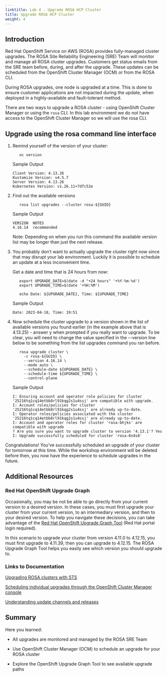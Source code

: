 ```yaml
---
linktitle: Lab 4 - Upgrade ROSA HCP Cluster 
title: Upgrade ROSA HCP Cluster
weight: 4
---
```


## Introduction
Red Hat OpenShift Service on AWS (ROSA) provides fully-managed cluster upgrades. The ROSA Site Reliability Engineering (SRE) Team will monitor and manage all ROSA cluster upgrades. Customers get status emails from the SRE team before, during, and after the upgrade. These updates can be scheduled from the OpenShift Cluster Manager (OCM) or from the ROSA CLI.

During ROSA upgrades, one node is upgraded at a time. This is done to ensure customer applications are not impacted during the update, when deployed in a highly-available and fault-tolerant method.

There are two ways to upgrade a ROSA cluster - using OpenShift Cluster Manager or using the `rosa` CLI. In this lab environment we do not have access to the OpenShift Cluster Manager so we will use the rosa CLI.

## Upgrade using the rosa command line interface 

1. Remind yourself of the version of your cluster:

          oc version

   Sample Output
   ```tpl
   Client Version: 4.13.26
   Kustomize Version: v4.5.7
   Server Version: 4.13.26
   Kubernetes Version: v1.26.11+7dfc52e
   ```
2. Find out the available versions

          rosa list upgrades --cluster rosa-${GUID}

 
   Sample Output
   ```tpl
   VERSION  NOTES
   4.16.14  recommended
   ```


    Note: Depending on when you run this command the available version list may be longer than just the next release.


3. You probably don’t want to actually upgrade the cluster right now since that may disrupt your lab environment. Luckily it is possible to schedule an update at a less inconvenient time.

   Get a date and time that is 24 hours from now:

          export UPGRADE_DATE=$(date -d "+24 hours" '+%Y-%m-%d')
          export UPGRADE_TIME=$(date '+%H:%M')

          echo Date: ${UPGRADE_DATE}, Time: ${UPGRADE_TIME}

   Sample Output
   ```tpl
   Date: 2023-04-18, Time: 19:51
   ```

4. Now schedule the cluster upgrade to a version shown in the list of available versions you found earlier (in the example above that is 4.13.25) - answer y when prompted if you really want to upgrade. To be clear, you will need to change the value specified in the --version line below to be something from the list upgrades command you ran before.

          rosa upgrade cluster \
            -c rosa-${GUID} \
            --version 4.16.14 \
            --mode auto \
            --schedule-date ${UPGRADE_DATE} \
            --schedule-time ${UPGRADE_TIME} \
            --control-plane 

   Sample Output
   ```tpl
   I: Ensuring account and operator role policies for cluster '25216tq1cq14etbb8rl91kqg2s1u4ssj' are compatible with upgrade.
   I: Account roles/policies for cluster '25216tq1cq14etbb8rl91kqg2s1u4ssj' are already up-to-date.
   I: Operator roles/policies associated with the cluster '25216tq1cq14etbb8rl91kqg2s1u4ssj' are already up-to-date.
   I: Account and operator roles for cluster 'rosa-bhjks' are compatible with upgrade
   ? Are you sure you want to upgrade cluster to version '4.13.1'? Yes
   I: Upgrade successfully scheduled for cluster 'rosa-6n4s8'
   ```

Congratulations! You’ve successfully scheduled an upgrade of your cluster for tomorrow at this time. While the workshop environment will be deleted before then, you now have the experience to schedule upgrades in the future.

## Additional Resources

### Red Hat OpenShift Upgrade Graph

Occasionally, you may be not be able to go directly from your current version to a desired version. In these cases, you must first upgrade your cluster from your current version, to an intermediary version, and then to your desired version. To help you navigate these decisions, you can take advantage of the [Red Hat OpenShift Upgrade Graph Tool](https://access.redhat.com/labs/ocpupgradegraph/update_path_rosa) (Red Hat portal login required).

In this scenario to upgrade your cluster from version 4.11.0 to 4.12.15, you must first upgrade to 4.11.39, then you can upgrade to 4.12.15. The ROSA Upgrade Graph Tool helps you easily see which version you should upgrade to.

### Links to Documentation

[Upgrading ROSA clusters with STS](https://docs.openshift.com/rosa/upgrading/rosa-upgrading-sts.html)

[Scheduling individual upgrades through the OpenShift Cluster Manager console](https://docs.openshift.com/rosa/upgrading/rosa-upgrading-sts.html#rosa-upgrade-ocm_rosa-upgrading-sts)

[Understanding update channels and releases](https://docs.openshift.com/container-platform/latest/updating/understanding_updates/understanding-update-channels-release.html)

## Summary

Here you learned:

* All upgrades are monitored and managed by the ROSA SRE Team

* Use OpenShift Cluster Manager (OCM) to schedule an upgrade for your ROSA cluster

* Explore the OpenShift Upgrade Graph Tool to see available upgrade paths
